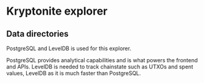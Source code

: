 # Kryptonite explorer

## Data directories

PostgreSQL and LevelDB is used for this explorer. 

PostgreSQL provides analytical capabilities and is what powers the frontend and APIs. LevelDB is needed to track chainstate such as UTXOs and spent values, LevelDB as it is much faster than PostgreSQL.